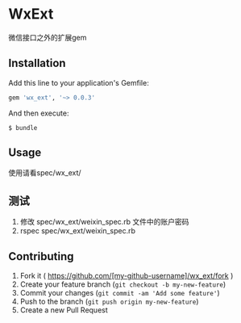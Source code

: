 # WxExt

微信接口之外的扩展gem

## Installation

Add this line to your application's Gemfile:

```ruby
gem 'wx_ext', '~> 0.0.3'
```

And then execute:

    $ bundle

## Usage

使用请看spec/wx_ext/

## 测试

1. 修改 spec/wx_ext/weixin_spec.rb 文件中的账户密码
2. rspec spec/wx_ext/weixin_spec.rb

## Contributing

1. Fork it ( https://github.com/[my-github-username]/wx_ext/fork )
2. Create your feature branch (`git checkout -b my-new-feature`)
3. Commit your changes (`git commit -am 'Add some feature'`)
4. Push to the branch (`git push origin my-new-feature`)
5. Create a new Pull Request
